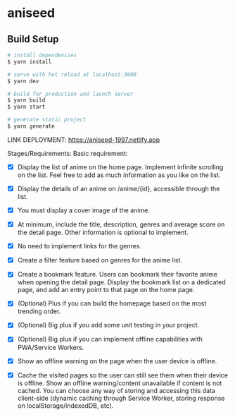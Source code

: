 # aniseed

## Build Setup

```bash
# install dependencies
$ yarn install

# serve with hot reload at localhost:3000
$ yarn dev

# build for production and launch server
$ yarn build
$ yarn start

# generate static project
$ yarn generate
```
LINK DEPLOYMENT: https://aniseed-1997.netlify.app

Stages/Requirements:
Basic requirement: 
- [x] Display the list of anime on the home page. Implement infinite scrolling on the list. Feel free to add as much information as you like on the list.
- [x] Display the details of an anime on /anime/{id}, accessible through the list. 
- [x] You must display a cover image of the anime.
- [x] At minimum, include the title, description, genres and average score on the detail page. Other information is optional to implement.
- [x] No need to implement links for the genres.
- [x] Create a filter feature based on genres for the anime list.
- [x] Create a bookmark feature. Users can bookmark their favorite anime when opening the detail page. Display the bookmark list on a dedicated page, and add an entry point to that page on the home page.

- [x] (Optional) Plus if you can build the homepage based on the most trending order.
- [x] (Optional) Big plus if you add some unit testing in your project.
- [x] (Optional) Big plus if you can implement offline capabilities with PWA/Service Workers.
- [x] Show an offline warning on the page when the user device is offline.
- [x] Cache the visited pages so the user can still see them when their device is offline. Show an offline warning/content unavailable if content is not cached. You can choose any way of storing and accessing this data client-side (dynamic caching through Service Worker, storing response on localStorage/indexedDB, etc).

